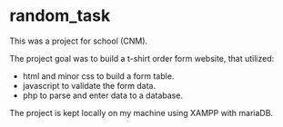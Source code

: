 # random_task
This was a project for school (CNM).

The project goal was to build a t-shirt order form website, that utilized:

- html and minor css to build a form table.
- javascript to validate the form data.
- php to parse and enter data to a database.

The project is kept locally on my machine using XAMPP with mariaDB.

